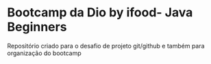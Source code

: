 # Bootcamp da Dio by ifood- Java Beginners

Repositório criado para o desafio de projeto git/github e também para organização do bootcamp
